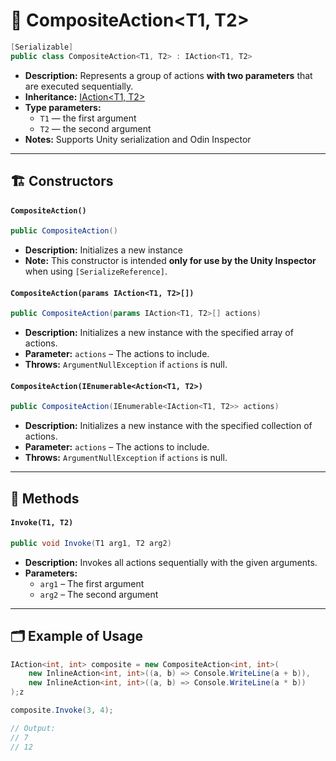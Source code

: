 # 🧩 CompositeAction&lt;T1, T2&gt;

```csharp
[Serializable]
public class CompositeAction<T1, T2> : IAction<T1, T2>
```

- **Description:** Represents a group of actions <b>with two parameters</b> that are executed sequentially.
- **Inheritance:** [IAction&lt;T1, T2&gt;](IAction%602.md)
- **Type parameters:**
    - `T1` — the first argument
    - `T2` — the second argument
- **Notes:** Supports Unity serialization and Odin Inspector

---

## 🏗️ Constructors

#### `CompositeAction()`

```csharp
public CompositeAction()
```

- **Description:** Initializes a new instance
- **Note:** This constructor is intended **only for use by the Unity Inspector** when using `[SerializeReference]`.

#### `CompositeAction(params IAction<T1, T2>[])`

```csharp
public CompositeAction(params IAction<T1, T2>[] actions)
```

- **Description:** Initializes a new instance with the specified array of actions.
- **Parameter:** `actions` – The actions to include.
- **Throws:** `ArgumentNullException` if `actions` is null.

#### `CompositeAction(IEnumerable<Action<T1, T2>)`

```csharp
public CompositeAction(IEnumerable<IAction<T1, T2>> actions)
```

- **Description:** Initializes a new instance with the specified collection of actions.
- **Parameter:** `actions` – The actions to include.
- **Throws:** `ArgumentNullException` if `actions` is null.

---

## 🏹 Methods

#### `Invoke(T1, T2)`

```csharp
public void Invoke(T1 arg1, T2 arg2)
```

- **Description:** Invokes all actions sequentially with the given arguments.
- **Parameters:**
    - `arg1` – The first argument
    - `arg2` – The second argument

---

## 🗂 Example of Usage

```csharp
IAction<int, int> composite = new CompositeAction<int, int>(
    new InlineAction<int, int>((a, b) => Console.WriteLine(a + b)),
    new InlineAction<int, int>((a, b) => Console.WriteLine(a * b))
);z

composite.Invoke(3, 4);

// Output:
// 7
// 12
```